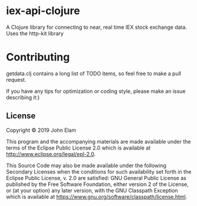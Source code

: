 # iex-api-clojure

A Clojure library for connecting to near, real time IEX stock exchange data. Uses the http-kit library

# Contributing 

getdata.clj contains a long list of TODO items, so feel free to make a pull request.  

If you have any tips for optimization or coding style, please make an issue describing it:)  

## License

Copyright © 2019 John Elam

This program and the accompanying materials are made available under the
terms of the Eclipse Public License 2.0 which is available at
http://www.eclipse.org/legal/epl-2.0.

This Source Code may also be made available under the following Secondary
Licenses when the conditions for such availability set forth in the Eclipse
Public License, v. 2.0 are satisfied: GNU General Public License as published by
the Free Software Foundation, either version 2 of the License, or (at your
option) any later version, with the GNU Classpath Exception which is available
at https://www.gnu.org/software/classpath/license.html.
